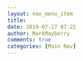 ```yaml
---
layout: nav_menu_item
title: 
date: 2019-07-27 07:22
author: MarkMayberry
comments: true
categories: [Main Nav]
---
```

 

